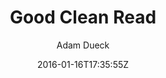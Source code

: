 ---
title: "Good Clean Read"
github: https://github.com/adueck/good-clean-read
demo: http://adueck.github.io/good-clean-read/
author: Adam Dueck

ssg:
  - Jekyll
cms:
  - No Cms
date: 2016-01-16T17:35:55Z
github_branch: master
description: "A Jekyll template for publishing clean, readable articles and single-page sites"
stale: true
---